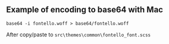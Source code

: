 ## Example of encoding to base64 with Mac
`base64 -i fontello.woff > base64/fontello.woff`

After copy/paste to `src\themes\common\fontello_font.scss`
